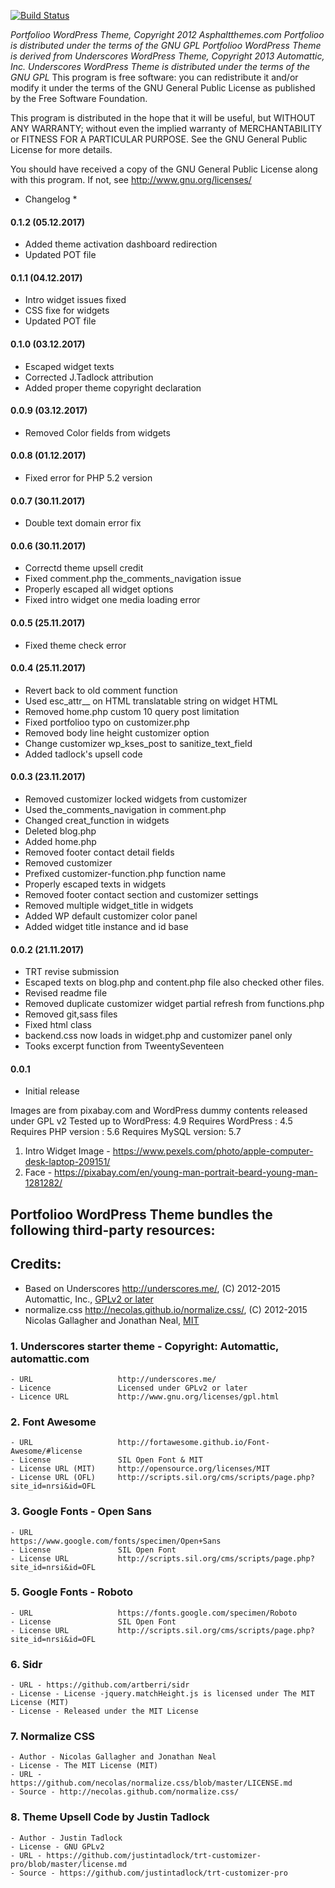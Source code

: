 [![Build Status](https://travis-ci.org/Automattic/_s.svg?branch=master)](https://travis-ci.org/Automattic/_s)

*Portfolioo WordPress Theme, Copyright 2012 Asphaltthemes.com*
*Portfolioo is distributed under the terms of the GNU GPL*
*Portfolioo WordPress Theme is derived from Underscores WordPress Theme, Copyright 2013 Automattic, Inc.*
*Underscores WordPress Theme is distributed under the terms of the GNU GPL*
This program is free software: you can redistribute it and/or modify
it under the terms of the GNU General Public License as published by
the Free Software Foundation.

This program is distributed in the hope that it will be useful,
but WITHOUT ANY WARRANTY; without even the implied warranty of
MERCHANTABILITY or FITNESS FOR A PARTICULAR PURPOSE.  See the
GNU General Public License for more details.

You should have received a copy of the GNU General Public License
along with this program.  If not, see http://www.gnu.org/licenses/



* Changelog *

#### 0.1.2 (05.12.2017)
- Added theme activation dashboard redirection
- Updated POT file


#### 0.1.1 (04.12.2017)
- Intro widget issues fixed
- CSS fixe for widgets
- Updated POT file


#### 0.1.0 (03.12.2017)
- Escaped widget texts
- Corrected J.Tadlock attribution
- Added proper theme copyright declaration


#### 0.0.9 (03.12.2017)
- Removed Color fields from widgets


#### 0.0.8 (01.12.2017)
- Fixed error for PHP 5.2 version


#### 0.0.7 (30.11.2017)
- Double text domain error fix



#### 0.0.6 (30.11.2017)
- Correctd theme upsell credit
- Fixed comment.php the_comments_navigation issue
- Properly escaped all widget options
- Fixed intro widget one media loading error


#### 0.0.5 (25.11.2017)
- Fixed theme check error


#### 0.0.4 (25.11.2017)
- Revert back to old comment function
- Used esc_attr__ on HTML translatable string on widget HTML
- Removed home.php custom 10 query post limitation
- Fixed portfolioo typo on customizer.php
- Removed body line height customizer option
- Change customizer wp_kses_post to sanitize_text_field
- Added tadlock's upsell code




#### 0.0.3 (23.11.2017)
- Removed customizer locked widgets from customizer
- Used the_comments_navigation in comment.php
- Changed creat_function in widgets
- Deleted blog.php
- Added home.php
- Removed footer contact detail fields
- Removed customizer 
- Prefixed customizer-function.php function name
- Properly escaped texts in widgets
- Removed footer contact section and customizer settings
- Removed multiple widget_title in widgets
- Added WP default customizer color panel
- Added widget title instance and id base


#### 0.0.2 (21.11.2017)
- TRT revise submission
- Escaped texts on blog.php and content.php file also checked other files.
- Revised readme file
- Removed duplicate customizer widget partial refresh from functions.php
- Removed git,sass files
- Fixed html class
- backend.css now loads in widget.php and customizer panel only
- Tooks excerpt function from TweentySeventeen

#### 0.0.1
- Initial release 




Images are from pixabay.com and WordPress dummy contents released under GPL v2
Tested up to WordPress: 4.9
Requires WordPress    : 4.5
Requires PHP version  : 5.6
Requires MySQL version: 5.7

1. Intro Widget Image - https://www.pexels.com/photo/apple-computer-desk-laptop-209151/
2. Face - https://pixabay.com/en/young-man-portrait-beard-young-man-1281282/


Portfolioo WordPress Theme bundles the following third-party resources:
-------------------------------------------------------
Credits:
-------------------------------------------------------


* Based on Underscores http://underscores.me/, (C) 2012-2015 Automattic, Inc., [GPLv2 or later](https://www.gnu.org/licenses/gpl-2.0.html)
* normalize.css http://necolas.github.io/normalize.css/, (C) 2012-2015 Nicolas Gallagher and Jonathan Neal, [MIT](http://opensource.org/licenses/MIT)


### 1. Underscores starter theme - Copyright: Automattic, automattic.com 
    - URL                   http://underscores.me/
    - Licence               Licensed under GPLv2 or later    
    - Licence URL           http://www.gnu.org/licenses/gpl.html

### 2. Font Awesome
    - URL                   http://fortawesome.github.io/Font-Awesome/#license
    - License               SIL Open Font & MIT
    - License URL (MIT)     http://opensource.org/licenses/MIT
    - License URL (OFL)     http://scripts.sil.org/cms/scripts/page.php?site_id=nrsi&id=OFL

### 3. Google Fonts - Open Sans
    - URL                   https://www.google.com/fonts/specimen/Open+Sans
    - License               SIL Open Font
    - License URL           http://scripts.sil.org/cms/scripts/page.php?site_id=nrsi&id=OFL


### 5. Google Fonts - Roboto
    - URL                   https://fonts.google.com/specimen/Roboto
    - License               SIL Open Font
    - License URL           http://scripts.sil.org/cms/scripts/page.php?site_id=nrsi&id=OFL


### 6. Sidr 
    - URL - https://github.com/artberri/sidr
    - License - License -jquery.matchHeight.js is licensed under The MIT License (MIT)
    - License - Released under the MIT License


### 7. Normalize CSS
    - Author - Nicolas Gallagher and Jonathan Neal 
    - License - The MIT License (MIT)   
    - URL - https://github.com/necolas/normalize.css/blob/master/LICENSE.md
    - Source - http://necolas.github.com/normalize.css/


### 8. Theme Upsell Code by Justin Tadlock
    - Author - Justin Tadlock
    - License - GNU GPLv2  
    - URL - https://github.com/justintadlock/trt-customizer-pro/blob/master/license.md
    - Source - https://github.com/justintadlock/trt-customizer-pro
